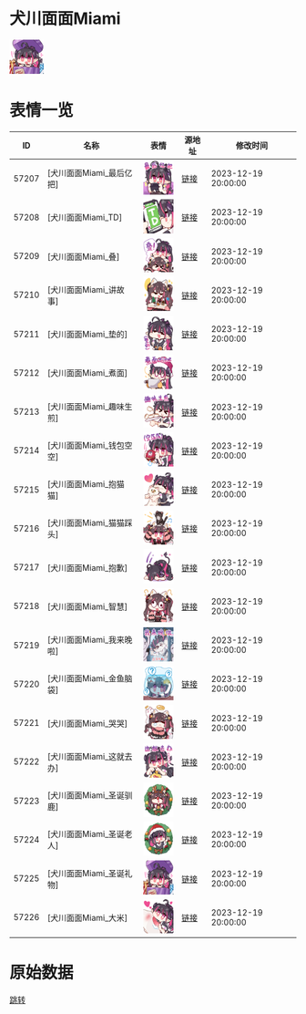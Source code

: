 # 犬川面面Miami

<img src="./cover.png" height="60" alt="cover" />

# 表情一览

|ID|名称|表情|源地址|修改时间|
|----|----|----|----|----|
|57207|[犬川面面Miami_最后亿把]|<img src="./pic/057207_%5B犬川面面Miami_最后亿把%5D.png" height="60" alt="最后亿把"/>|[链接](https://i0.hdslb.com/bfs/garb/a505ef02805212811bcfd0825c6025904b2eef60.png)|2023-12-19 20:00:00|
|57208|[犬川面面Miami_TD]|<img src="./pic/057208_%5B犬川面面Miami_TD%5D.png" height="60" alt="TD"/>|[链接](https://i0.hdslb.com/bfs/garb/36760ed5d010dd290c4fbcc9cac925ba404750f1.png)|2023-12-19 20:00:00|
|57209|[犬川面面Miami_叠]|<img src="./pic/057209_%5B犬川面面Miami_叠%5D.png" height="60" alt="叠"/>|[链接](https://i0.hdslb.com/bfs/garb/2d519b8c573389ec37e8ed41475ca44a2be3fca8.png)|2023-12-19 20:00:00|
|57210|[犬川面面Miami_讲故事]|<img src="./pic/057210_%5B犬川面面Miami_讲故事%5D.png" height="60" alt="讲故事"/>|[链接](https://i0.hdslb.com/bfs/garb/d9e37f1b5494679dad1a2b6711cf8ae9a4f2d30c.png)|2023-12-19 20:00:00|
|57211|[犬川面面Miami_垫的]|<img src="./pic/057211_%5B犬川面面Miami_垫的%5D.png" height="60" alt="垫的"/>|[链接](https://i0.hdslb.com/bfs/garb/55b3f7a858a5b0bc0770c7554bcc7c5eb84b0cdb.png)|2023-12-19 20:00:00|
|57212|[犬川面面Miami_煮面]|<img src="./pic/057212_%5B犬川面面Miami_煮面%5D.png" height="60" alt="煮面"/>|[链接](https://i0.hdslb.com/bfs/garb/a8bb2c584957817d87f52edaf084b9f9897ec589.png)|2023-12-19 20:00:00|
|57213|[犬川面面Miami_趣味生煎]|<img src="./pic/057213_%5B犬川面面Miami_趣味生煎%5D.png" height="60" alt="趣味生煎"/>|[链接](https://i0.hdslb.com/bfs/garb/6872ebdff079aef7ddfa2f40ad6f4387b175987e.png)|2023-12-19 20:00:00|
|57214|[犬川面面Miami_钱包空空]|<img src="./pic/057214_%5B犬川面面Miami_钱包空空%5D.png" height="60" alt="钱包空空"/>|[链接](https://i0.hdslb.com/bfs/garb/539305996834cef47cb20999475e15f559150bb4.png)|2023-12-19 20:00:00|
|57215|[犬川面面Miami_抱猫猫]|<img src="./pic/057215_%5B犬川面面Miami_抱猫猫%5D.png" height="60" alt="抱猫猫"/>|[链接](https://i0.hdslb.com/bfs/garb/33e720e2d734f7d13a72987a579c5ef38bd2d787.png)|2023-12-19 20:00:00|
|57216|[犬川面面Miami_猫猫踩头]|<img src="./pic/057216_%5B犬川面面Miami_猫猫踩头%5D.png" height="60" alt="猫猫踩头"/>|[链接](https://i0.hdslb.com/bfs/garb/7f56e141402d8bab8ac4ffb2c40edc636dbf31e5.png)|2023-12-19 20:00:00|
|57217|[犬川面面Miami_抱歉]|<img src="./pic/057217_%5B犬川面面Miami_抱歉%5D.png" height="60" alt="抱歉"/>|[链接](https://i0.hdslb.com/bfs/garb/189637bc692c85840845f7c63838dfd2da80e879.png)|2023-12-19 20:00:00|
|57218|[犬川面面Miami_智慧]|<img src="./pic/057218_%5B犬川面面Miami_智慧%5D.png" height="60" alt="智慧"/>|[链接](https://i0.hdslb.com/bfs/garb/59124ae88946800dae62956327e6a6243aac14b9.png)|2023-12-19 20:00:00|
|57219|[犬川面面Miami_我来晚啦]|<img src="./pic/057219_%5B犬川面面Miami_我来晚啦%5D.png" height="60" alt="我来晚啦"/>|[链接](https://i0.hdslb.com/bfs/garb/df1d2cf4052abb8c1815046dd947ed254d6355fc.png)|2023-12-19 20:00:00|
|57220|[犬川面面Miami_金鱼脑袋]|<img src="./pic/057220_%5B犬川面面Miami_金鱼脑袋%5D.png" height="60" alt="金鱼脑袋"/>|[链接](https://i0.hdslb.com/bfs/garb/3972b23382bfafae843d123f0bbf15f363cb6ce2.png)|2023-12-19 20:00:00|
|57221|[犬川面面Miami_哭哭]|<img src="./pic/057221_%5B犬川面面Miami_哭哭%5D.png" height="60" alt="哭哭"/>|[链接](https://i0.hdslb.com/bfs/garb/75e54ba514f1455f1b8de020a88b47b95a4208c5.png)|2023-12-19 20:00:00|
|57222|[犬川面面Miami_这就去办]|<img src="./pic/057222_%5B犬川面面Miami_这就去办%5D.png" height="60" alt="这就去办"/>|[链接](https://i0.hdslb.com/bfs/garb/019891e094260763daf0517575b13a88794d15de.png)|2023-12-19 20:00:00|
|57223|[犬川面面Miami_圣诞驯鹿]|<img src="./pic/057223_%5B犬川面面Miami_圣诞驯鹿%5D.png" height="60" alt="圣诞驯鹿"/>|[链接](https://i0.hdslb.com/bfs/garb/e2026c5fe4a0a9aebcc292f442219afa34ea995c.png)|2023-12-19 20:00:00|
|57224|[犬川面面Miami_圣诞老人]|<img src="./pic/057224_%5B犬川面面Miami_圣诞老人%5D.png" height="60" alt="圣诞老人"/>|[链接](https://i0.hdslb.com/bfs/garb/d22248367a7380b059203856adf5b79bc777dc70.png)|2023-12-19 20:00:00|
|57225|[犬川面面Miami_圣诞礼物]|<img src="./pic/057225_%5B犬川面面Miami_圣诞礼物%5D.png" height="60" alt="圣诞礼物"/>|[链接](https://i0.hdslb.com/bfs/garb/99c6aebdfcbf49c22d06f47f1eac6e0519e648b8.png)|2023-12-19 20:00:00|
|57226|[犬川面面Miami_大米]|<img src="./pic/057226_%5B犬川面面Miami_大米%5D.png" height="60" alt="大米"/>|[链接](https://i0.hdslb.com/bfs/garb/cdf4fd358531b4151086b528ef805920e6399ba5.png)|2023-12-19 20:00:00|

# 原始数据

[跳转](./raw.json)

